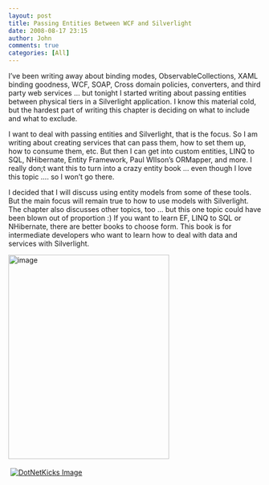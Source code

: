 ```yaml
---
layout: post
title: Passing Entities Between WCF and Silverlight
date: 2008-08-17 23:15
author: John
comments: true
categories: [All]
---
```

<p>I’ve been writing away about binding modes, ObservableCollections, XAML binding goodness, WCF, SOAP, Cross domain policies, converters, and third party web services … but tonight I started writing about passing entities between physical tiers in a Silverlight application. I know this material cold, but the hardest part of writing this chapter is deciding on what to include and what to exclude. </p>  <p>I want to deal with passing entities and Silverlight, that is the focus. So I am writing about creating services that can pass them, how to set them up, how to consume them, etc. But then I can get into custom entities, LINQ to SQL, NHibernate, Entity Framework, Paul WIlson’s ORMapper, and more. I really don;t want this to turn into a crazy entity book … even though I love this topic …. so I won’t go there. </p>  <p>I decided that I will discuss using entity models from some of these tools. But the main focus will remain true to how to use models with Silverlight. The chapter also discusses other topics, too … but this one topic could have been blown out of proportion :) If you want to learn EF, LINQ to SQL or NHibernate, there are better books to choose form. This book is for intermediate developers who want to learn how to deal with data and services with Silverlight.</p>  <p><a href="/wp-content/uploads/files/media/image/WindowsLiveWriter/PassingEntitiesBetweenWCFandSIlverlight_1430C/image_2.png"><img title="image" style="border-top-width: 0px; border-left-width: 0px; border-bottom-width: 0px; border-right-width: 0px" height="407" alt="image" src="/wp-content/uploads/files/media/image/WindowsLiveWriter/PassingEntitiesBetweenWCFandSIlverlight_1430C/image_thumb.png" width="320" border="0" /></a></p><div class="wlWriterHeaderFooter" style="text-align:left; margin:0px; padding:4px 4px 4px 4px;"><a href="http://www.dotnetkicks.com/kick/?url=/all/passing-entities-between-wcf-and-silverlight/"><img src="http://www.dotnetkicks.com/Services/Images/KickItImageGenerator.ashx?url=/all/passing-entities-between-wcf-and-silverlight/&amp;bgcolor=0080C0&amp;fgcolor=FFFFFF&amp;border=000000&amp;cbgcolor=D4E1ED&amp;cfgcolor=000000" alt="DotNetKicks Image" border="0/"></a></div><div class="wlWriterHeaderFooter" style="text-align:left; margin:0px; padding:4px 4px 4px 4px;"><script type="text/javascript"><!-- var dzone_url = '/all/passing-entities-between-wcf-and-silverlight/'; var dzone_title = 'Passing Entities Between WCF and Silverlight'; var dzone_blurb = 'Passing Entities Between WCF and Silverlight'; var dzone_style = '1'; --></script><script language="javascript" src="http://widgets.dzone.com/widgets/zoneit.js"></script> </div>


